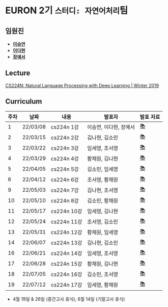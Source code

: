 # EURON 2기 `스터디: 자연어처리`팀

## 임원진
- **[이승연](https://github.com/win2dvp21)**
- **[이다현](https://github.com/hopebii)**
- **[장예서](https://github.com/yesyeseo)**


## Lecture
[CS224N: Natural Language Processing with Deep Learning | Winter 2019](https://www.youtube.com/playlist?list=PLoROMvodv4rOhcuXMZkNm7j3fVwBBY42z)


## Curriculum

| 주차 | 날짜 | 내용 | 발표자 | 발표 자료|
|---|---|---|---|---|
|1|22/03/08|cs224n 1강|이승연, 이다현, 장예서|[📚](NLP_week1.pdf)|
|2|22/03/15|cs224n 2강|김나현, 김소민|[📚](NLP_week2.pdf)|
|3|22/03/22|cs224n 3강|임세영, 조서영|[📚](NLP_week3.pdf)|
|4|22/03/29|cs224n 4강|황채원, 김나현|[📚](NLP_week4.pdf)|
|5|22/04/05|cs224n 5강|김소민, 임세영|[📚](NLP_week5.pdf)|
|6|22/04/12|cs224n 6강|조서영, 황채원|[📚](NLP_week6.pdf)|
|9|22/05/03|cs224n 7강|김나현, 조서영|[📚](NLP_week9.pdf)|
|10|22/05/10|cs224n 8강|김소민, 황채원|[📚]()|
|11|22/05/17|cs224n 10강|임세영, 김나현|[📚]()|
|12|22/05/24|cs224n 11강|조서영, 김소민|[📚]()|
|13|22/05/31|cs224n 12강|황채원, 임세영|[📚]()|
|14|22/06/07|cs224n 13강|김나현, 김소민|[📚]()|
|16|22/06/21|cs224n 14강|임세영, 조서영|[📚]()|
|17|22/06/28|cs224n 15강|황채원, 김나현|[📚]()|
|18|22/07/05|cs224n 16강|김소민, 조서영|[📚]()|
|19|22/07/12|cs224n 17강|임세영, 황채원|[📚]()|


* 4월 19일 & 26일 (중간고사 휴식), 6월 14일 (기말고사 휴식)
